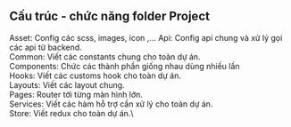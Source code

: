 
## Cấu trúc - chức năng folder Project
Asset: Config các scss, images, icon ,...
Api: Config api chung và xử lý gọi các api từ backend.\
Common: Viết các constants chung cho toàn dự án.\
Components: Chức các thành phần giống nhau dùng nhiều lần\
Hooks: Viết các customs hook cho toàn dự án.\
Layouts: Viết các layout chung.\
Pages: Router tới từng màn hình lớn.\
Services: Viết các hàm hỗ trợ cần xử lý cho toàn dự án.\
Store: Viết redux cho toàn dự án.\


